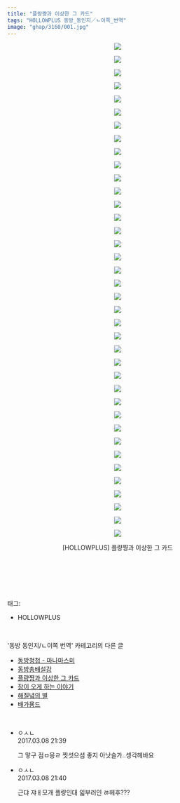 ```yaml
---
title: "플량쨩과 이상한 그 카드"
tags: "HOLLOWPLUS 동방_동인지／ㄴ이쪽_번역"
image: "ghap/3160/001.jpg"
---
```

<div class="article">
<p style="text-align: center; clear: none; float: none;"><img src="{{ site.nasurl }}/ghap/3160/001.jpg"/></p>
<p style="text-align: center; clear: none; float: none;"><img src="{{ site.nasurl }}/ghap/3160/002.jpg"/></p>
<p style="text-align: center; clear: none; float: none;"><img src="{{ site.nasurl }}/ghap/3160/003.jpg"/></p>
<p style="text-align: center; clear: none; float: none;"><img src="{{ site.nasurl }}/ghap/3160/004.jpg"/></p>
<p style="text-align: center; clear: none; float: none;"><img src="{{ site.nasurl }}/ghap/3160/005.jpg"/></p>
<p style="text-align: center; clear: none; float: none;"><img src="{{ site.nasurl }}/ghap/3160/006.jpg"/></p>
<p style="text-align: center; clear: none; float: none;"><img src="{{ site.nasurl }}/ghap/3160/007.jpg"/></p>
<p style="text-align: center; clear: none; float: none;"><img src="{{ site.nasurl }}/ghap/3160/008.jpg"/></p>
<p style="text-align: center; clear: none; float: none;"><img src="{{ site.nasurl }}/ghap/3160/009.jpg"/></p>
<p style="text-align: center; clear: none; float: none;"><img src="{{ site.nasurl }}/ghap/3160/010.jpg"/></p>
<p style="text-align: center; clear: none; float: none;"><img src="{{ site.nasurl }}/ghap/3160/011.jpg"/></p>
<p style="text-align: center; clear: none; float: none;"><img src="{{ site.nasurl }}/ghap/3160/012.jpg"/></p>
<p style="text-align: center; clear: none; float: none;"><img src="{{ site.nasurl }}/ghap/3160/013.jpg"/></p>
<p style="text-align: center; clear: none; float: none;"><img src="{{ site.nasurl }}/ghap/3160/014.jpg"/></p>
<p style="text-align: center; clear: none; float: none;"><img src="{{ site.nasurl }}/ghap/3160/015.jpg"/></p>
<p style="text-align: center; clear: none; float: none;"><img src="{{ site.nasurl }}/ghap/3160/016.jpg"/></p>
<p style="text-align: center; clear: none; float: none;"><img src="{{ site.nasurl }}/ghap/3160/017.jpg"/></p>
<p style="text-align: center; clear: none; float: none;"><img src="{{ site.nasurl }}/ghap/3160/018.jpg"/></p>
<p style="text-align: center; clear: none; float: none;"><img src="{{ site.nasurl }}/ghap/3160/019.jpg"/></p>
<p style="text-align: center; clear: none; float: none;"><img src="{{ site.nasurl }}/ghap/3160/020.jpg"/></p>
<p style="text-align: center; clear: none; float: none;"><img src="{{ site.nasurl }}/ghap/3160/021.jpg"/></p>
<p style="text-align: center; clear: none; float: none;"><img src="{{ site.nasurl }}/ghap/3160/022.jpg"/></p>
<p style="text-align: center; clear: none; float: none;"><img src="{{ site.nasurl }}/ghap/3160/023.jpg"/></p>
<p style="text-align: center; clear: none; float: none;"><img src="{{ site.nasurl }}/ghap/3160/024.jpg"/></p>
<p style="text-align: center; clear: none; float: none;"><img src="{{ site.nasurl }}/ghap/3160/025.jpg"/></p>
<p style="text-align: center; clear: none; float: none;"><img src="{{ site.nasurl }}/ghap/3160/026.jpg"/></p>
<p style="text-align: center; clear: none; float: none;"><img src="{{ site.nasurl }}/ghap/3160/027.jpg"/></p>
<p style="text-align: center; clear: none; float: none;"><img src="{{ site.nasurl }}/ghap/3160/028.jpg"/></p>
<p style="text-align: center; clear: none; float: none;"><img src="{{ site.nasurl }}/ghap/3160/029.jpg"/></p>
<p style="text-align: center; clear: none; float: none;"><img src="{{ site.nasurl }}/ghap/3160/030.jpg"/></p>
<p style="text-align: center; clear: none; float: none;"><img src="{{ site.nasurl }}/ghap/3160/031.jpg"/></p>
<p style="text-align: center; clear: none; float: none;"><img src="{{ site.nasurl }}/ghap/3160/032.jpg"/></p>
<p style="text-align: center; clear: none; float: none;"><img src="{{ site.nasurl }}/ghap/3160/033.jpg"/></p>
<p style="text-align: center; clear: none; float: none;"><img src="{{ site.nasurl }}/ghap/3160/034.jpg"/></p>
<p style="text-align: center; clear: none; float: none;"><img src="{{ site.nasurl }}/ghap/3160/035.jpg"/></p>
<p style="text-align: center; clear: none; float: none;"><img src="{{ site.nasurl }}/ghap/3160/036.jpg"/></p>
<p style="text-align: center; clear: none; float: none;"><img src="{{ site.nasurl }}/ghap/3160/037.jpg"/></p>
<p style="text-align: center; clear: none; float: none;"><img src="{{ site.nasurl }}/ghap/3160/038.jpg"/></p>
<p style="text-align: center; clear: none; float: none;">[HOLLOWPLUS] 플량쨩과 이상한 그 카드</p>
<p style="text-align: center; clear: none; float: none;"><br/></p>
<p><br/></p>
</div><br/>
<div class="tagTrail">
<p>태그: </p>
<ul>
<li>HOLLOWPLUS</li>
</ul>
</div><br/>
<div class="another">
<p>'동방 동인지/ㄴ이쪽 번역' 카테고리의 다른 글</p>
<ul>
<li><a href="/2017-03-14-ghap_3170">동방청첩 - 마나마스미</a></li>
<li><a href="/2017-03-10-ghap_3161">동방총배설강</a></li>
<li><a href="/2017-03-07-ghap_3160">플량쨩과 이상한 그 카드</a></li>
<li><a href="/2017-03-02-ghap_3159">잠이 오게 하는 이야기</a></li>
<li><a href="/2017-03-01-ghap_3153">해질녘의 별</a></li>
<li><a href="/2017-02-27-ghap_3152">배가묭드</a></li>
</ul>
</div><br/>
<div class="cb_module cb_fluid">
<div class="cb_wrt cb_profile">
<div class="comment">
<ul>
<li class="cb_thumb_off" id="comment14934451">
<div class="cb_comment_area">
<div class="cb_info_area">
<div class="cb_section">
<span class="cb_nick_name">ㅇㅅㄴ</span>
</div>
<div class="cb_section">
<span class="cb_date">2017.03.08 21:39 </span>
</div>
</div>
<div class="cb_dsc_comment">
<p class="cb_dsc">
											그 맣구 점ㅁ믕ㄹ 찟섯으셤 좋지 아낫슬가..셍각헤바요
										</p>
</div>
</div></li>
<li class="cb_thumb_off" id="comment14934452">
<div class="cb_comment_area">
<div class="cb_info_area">
<div class="cb_section">
<span class="cb_nick_name">ㅇㅅㄴ</span>
</div>
<div class="cb_section">
<span class="cb_date">2017.03.08 21:40 </span>
</div>
</div>
<div class="cb_dsc_comment">
<p class="cb_dsc">
											근댜 쟈ㅐ모개 플량인대 읿부러인 ㅀ헤후???
										</p>
</div>
</div></li>
</ul>
</div>
</div><!-- commentList close -->
</div><br/>
